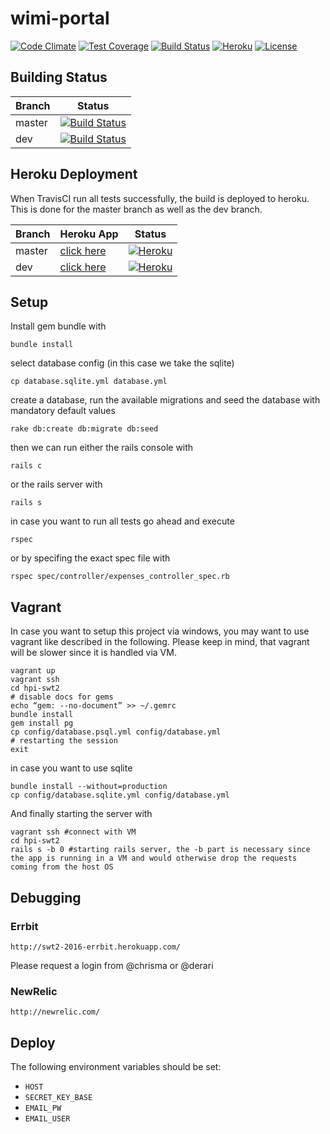 # wimi-portal

[![Code Climate](https://codeclimate.com/github/hpi-swt2/wimi-portal/badges/gpa.svg)](https://codeclimate.com/github/hpi-swt2/workshop-portal)
[![Test Coverage](https://codeclimate.com/github/hpi-swt2/wimi-portal/badges/coverage.svg)](https://codeclimate.com/github/hpi-swt2/workshop-portal/coverage)
[![Build Status](https://travis-ci.org/hpi-swt2/wimi-portal.svg?branch=dev)](https://travis-ci.org/hpi-swt2/workshop-portal)
[![Heroku](https://heroku-badge.herokuapp.com/?app=wimi-portal)](http://workshop-portal.herokuapp.com/)
[![License](http://img.shields.io/badge/license-AGPL-blue.svg)](https://github.com/hpi-swt2/workshop-portal/blob/master/LICENSE)

## Building Status

Branch      | Status
----------- | ----------
master  | [![Build Status](https://travis-ci.org/hpi-swt2/workshop-portal.svg?branch=master)](https://travis-ci.org/hpi-swt2/wprkshop-portal)
dev  | [![Build Status](https://travis-ci.org/hpi-swt2/workshop-portal.svg?branch=dev)](https://travis-ci.org/hpi-swt2/workshop-portal)

## Heroku Deployment

When TravisCI run all tests successfully, the build is deployed to heroku. This is done for the master branch as well as the dev branch.

Branch      | Heroku App | Status
----------- | ---------- | ----------
master  |  [click here](http://workshop-portal.herokuapp.com/)  | [![Heroku](https://heroku-badge.herokuapp.com/?app=workshop-portal)](http://workshop-portal.herokuapp.com/)
dev  |  [click here](http://workshop-portal-dev.herokuapp.com/)  | [![Heroku](https://heroku-badge.herokuapp.com/?app=workshop-portal-dev)](http://workshop-portal-dev.herokuapp.com/)

## Setup

Install gem bundle with

```bundle install```

select database config (in this case we take the sqlite)

```cp database.sqlite.yml database.yml```

create a database, run the available migrations and seed the database with mandatory default values

```rake db:create db:migrate db:seed```

then we can run either the rails console with

```rails c```

or the rails server with

```rails s```

in case you want to run all tests go ahead and execute

```rspec ```

or by specifing the exact spec file with

```rspec spec/controller/expenses_controller_spec.rb```

## Vagrant

In case you want to setup this project via windows, you may want to use vagrant like described in the following. Please keep in mind, that vagrant will be slower since it is handled via VM.

```
vagrant up
vagrant ssh
cd hpi-swt2
# disable docs for gems
echo “gem: --no-document” >> ~/.gemrc
bundle install
gem install pg
cp config/database.psql.yml config/database.yml
# restarting the session
exit
```

in case you want to use sqlite

```
bundle install --without=production
cp config/database.sqlite.yml config/database.yml
```

And finally starting the server with

```
vagrant ssh #connect with VM
cd hpi-swt2
rails s -b 0 #starting rails server, the -b part is necessary since the app is running in a VM and would otherwise drop the requests coming from the host OS
```

## Debugging

### Errbit
```
http://swt2-2016-errbit.herokuapp.com/
```

Please request a login from @chrisma or @derari

### NewRelic
```
http://newrelic.com/
```

## Deploy

The following environment variables should be set:

* `HOST`
* `SECRET_KEY_BASE`
* `EMAIL_PW`
* `EMAIL_USER`
